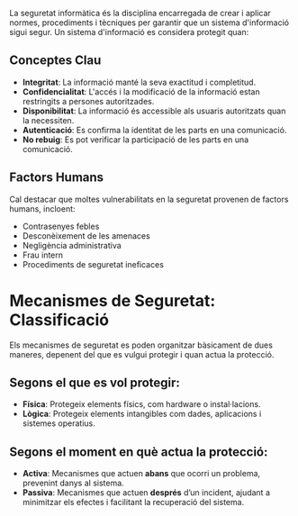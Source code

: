 La seguretat informàtica és la disciplina encarregada de crear i aplicar normes, procediments i tècniques per garantir que un sistema d'informació sigui segur. Un sistema d'informació es considera protegit quan:

## Conceptes Clau

- **Integritat**: La informació manté la seva exactitud i completitud.
- **Confidencialitat**: L'accés i la modificació de la informació estan restringits a persones autoritzades.
- **Disponibilitat**: La informació és accessible als usuaris autoritzats quan la necessiten.
- **Autenticació**: Es confirma la identitat de les parts en una comunicació.
- **No rebuig**: Es pot verificar la participació de les parts en una comunicació.

## Factors Humans

Cal destacar que moltes vulnerabilitats en la seguretat provenen de factors humans, incloent:

- Contrasenyes febles
- Desconèixement de les amenaces
- Negligència administrativa
- Frau intern
- Procediments de seguretat ineficaces

# Mecanismes de Seguretat: Classificació

Els mecanismes de seguretat es poden organitzar bàsicament de dues maneres, depenent del que es vulgui protegir i quan actua la protecció.

## Segons el que es vol protegir:

- **Física**: Protegeix elements físics, com hardware o instal·lacions.
- **Lògica**: Protegeix elements intangibles com dades, aplicacions i sistemes operatius.

## Segons el moment en què actua la protecció:

- **Activa**: Mecanismes que actuen **abans** que ocorri un problema, prevenint danys al sistema.
- **Passiva**: Mecanismes que actuen **després** d’un incident, ajudant a minimitzar els efectes i facilitant la recuperació del sistema.
